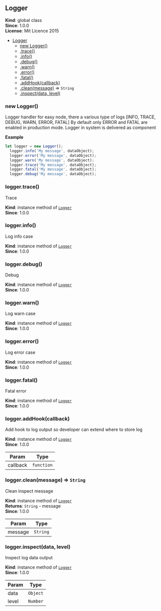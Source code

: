 <a name="Logger"></a>
## Logger
**Kind**: global class  
**Since**: 1.0.0  
**License**: Mit Licence 2015  

* [Logger](#Logger)
  * [new Logger()](#new_Logger_new)
  * [.trace()](#Logger+trace)
  * [.info()](#Logger+info)
  * [.debug()](#Logger+debug)
  * [.warn()](#Logger+warn)
  * [.error()](#Logger+error)
  * [.fatal()](#Logger+fatal)
  * [.addHook(callback)](#Logger+addHook)
  * [.clean(message)](#Logger+clean) ⇒ <code>String</code>
  * [.inspect(data, level)](#Logger+inspect)

<a name="new_Logger_new"></a>
### new Logger()
Logger handler for easy node, there a various type of logs
[INFO, TRACE, DEBUG, WARN, ERROR, FATAL]
By default only ERROR and FATAL are enabled in production mode.
Logger in system is delivered as component

**Example**  
```js
let logger = new Logger();
  logger.info('My message', dataObject);
  logger.error('My message', dataObject);
  logger.warn('My message', dataObject);
  logger.trace('My message', dataObject);
  logger.fatal('My message', dataObject);
  logger.debug('My message', dataObject);
```
<a name="Logger+trace"></a>
### logger.trace()
Trace

**Kind**: instance method of <code>[Logger](#Logger)</code>  
**Since**: 1.0.0  
<a name="Logger+info"></a>
### logger.info()
Log info case

**Kind**: instance method of <code>[Logger](#Logger)</code>  
**Since**: 1.0.0  
<a name="Logger+debug"></a>
### logger.debug()
Debug

**Kind**: instance method of <code>[Logger](#Logger)</code>  
**Since**: 1.0.0  
<a name="Logger+warn"></a>
### logger.warn()
Log warn case

**Kind**: instance method of <code>[Logger](#Logger)</code>  
**Since**: 1.0.0  
<a name="Logger+error"></a>
### logger.error()
Log error case

**Kind**: instance method of <code>[Logger](#Logger)</code>  
**Since**: 1.0.0  
<a name="Logger+fatal"></a>
### logger.fatal()
Fatal error

**Kind**: instance method of <code>[Logger](#Logger)</code>  
**Since**: 1.0.0  
<a name="Logger+addHook"></a>
### logger.addHook(callback)
Add hook to log output so developer can extend where to store log

**Kind**: instance method of <code>[Logger](#Logger)</code>  
**Since**: 1.0.0  

| Param | Type |
| --- | --- |
| callback | <code>function</code> | 

<a name="Logger+clean"></a>
### logger.clean(message) ⇒ <code>String</code>
Clean inspect message

**Kind**: instance method of <code>[Logger](#Logger)</code>  
**Returns**: <code>String</code> - message  
**Since**: 1.0.0  

| Param | Type |
| --- | --- |
| message | <code>String</code> | 

<a name="Logger+inspect"></a>
### logger.inspect(data, level)
Inspect log data output

**Kind**: instance method of <code>[Logger](#Logger)</code>  
**Since**: 1.0.0  

| Param | Type |
| --- | --- |
| data | <code>Object</code> | 
| level | <code>Number</code> | 

